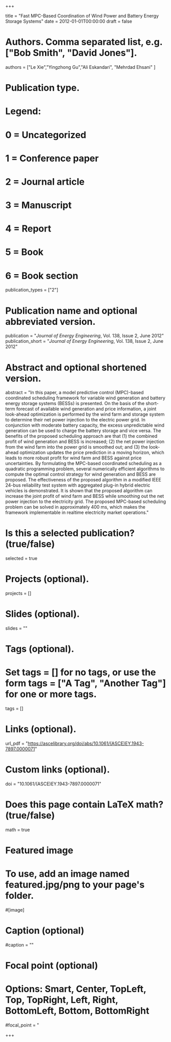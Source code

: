 +++

title = "Fast MPC-Based Coordination of Wind Power and Battery Energy Storage Systems"
date = 2012-01-01T00:00:00
draft = false

# Authors. Comma separated list, e.g. ["Bob Smith", "David Jones"].
authors = ["Le Xie","Yingzhong Gu","Ali Eskandari", "Mehrdad Ehsani" ]

# Publication type.
# Legend:
# 0 = Uncategorized
# 1 = Conference paper
# 2 = Journal article
# 3 = Manuscript
# 4 = Report
# 5 = Book
# 6 = Book section
publication_types = ["2"]

# Publication name and optional abbreviated version.
publication = "*Journal of Energy Engineering*, Vol. 138, Issue 2, June 2012"
publication_short = "*Journal of Energy Engineering*, Vol. 138, Issue 2, June 2012"


# Abstract and optional shortened version.
abstract = "In this paper, a model predictive control (MPC)-based coordinated scheduling framework for variable wind generation and battery energy storage systems (BESSs) is presented. On the basis of the short-term forecast of available wind generation and price information, a joint look-ahead optimization is performed by the wind farm and storage system to determine their net power injection to the electric power grid. In conjunction with moderate battery capacity, the excess unpredictable wind generation can be used to charge the battery storage and vice versa. The benefits of the proposed scheduling approach are that (1) the combined profit of wind generation and BESS is increased; (2) the net power injection from the wind farm into the power grid is smoothed out; and (3) the look-ahead optimization updates the price prediction in a moving horizon, which leads to more robust profit for wind farm and BESS against price uncertainties. By formulating the MPC-based coordinated scheduling as a quadratic programming problem, several numerically efficient algorithms to compute the optimal control strategy for wind generation and BESS are proposed. The effectiveness of the proposed algorithm in a modified IEEE 24-bus reliability test system with aggregated plug-in hybrid electric vehicles is demonstrated. It is shown that the proposed algorithm can increase the joint profit of wind farm and BESS while smoothing out the net power injection to the electricity grid. The proposed MPC-based scheduling problem can be solved in approximately 400 ms, which makes the framework implementable in realtime electricity market operations."

# Is this a selected publication? (true/false)
selected = true

# Projects (optional).

projects = []

# Slides (optional).
slides = ""

# Tags (optional).
# Set tags = [] for no tags, or use the form tags = ["A Tag", "Another Tag"] for one or more tags.
tags = []

# Links (optional).
url_pdf = "https://ascelibrary.org/doi/abs/10.1061/(ASCE)EY.1943-7897.0000071"


# Custom links (optional).

doi = "10.1061/(ASCE)EY.1943-7897.0000071"

# Does this page contain LaTeX math? (true/false)
math = true

# Featured image
# To use, add an image named featured.jpg/png to your page's folder.

#[image]  
  # Caption (optional)
  #caption = ""
  
  # Focal point (optional)
  # Options: Smart, Center, TopLeft, Top, TopRight, Left, Right, BottomLeft, Bottom, BottomRight
  #focal_point = "

+++

